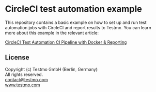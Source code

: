 # CircleCI test automation example

This repository contains a basic example on how to set up and run test automation jobs with CircleCI and report results to Testmo. You can learn more about this example in the relevant article:

[CircleCI Test Automation CI Pipeline with Docker & Reporting](https://www.testmo.com/guides/circleci-test-automation)

## License

Copyright (c) Testmo GmbH (Berlin, Germany)<br>
All rights reserved.<br>
contact@testmo.com<br>
www.testmo.com
